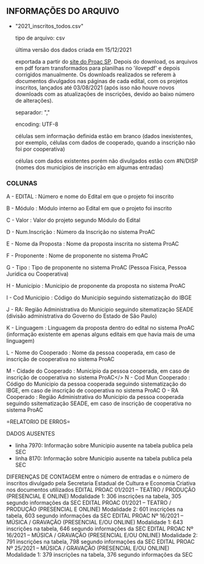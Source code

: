 ## INFORMAÇÕES DO ARQUIVO

- "2021_inscritos_todos.csv"

	tipo de arquivo: csv
	
	última versão dos dados criada em 15/12/2021
	
	exportada a partir do [site do Proac SP](https://www.proac.sp.gov.br/proac-editais-editais-e-resultados/). Depois do download, os arquivos em pdf foram transformados para planilhas no 'ilovepdf' e depois corrigidos manualmente. Os downloads realizados se referem à documentos divulgados nas páginas de cada edital, com os projetos inscritos, lançados até 03/08/2021 (após isso não houve novos downloads com as atualizações de inscrições, devido ao baixo número de alterações).
	
	separador: ","
	
	encoding: UTF-8
	
	células sem informação definida estão em branco (dados inexistentes, por exemplo, células com dados de cooperado, quando a inscrição não foi por cooperativa)
	
	células com dados existentes porém não divulgados estão com #N/DISP (nomes dos municípios de inscrição em algumas entradas)

### COLUNAS

A - EDITAL : Número e nome do Edital em que o projeto foi inscrito

B - Módulo : Módulo interno ao Edital em que o projeto foi inscrito

C - Valor : Valor do projeto segundo Módulo do Edital

D - Num.Inscrição : Número da Inscrição no sistema ProAC

E - Nome da Proposta : Nome da proposta inscrita no sistema ProAC

F - Proponente : Nome de proponente no sistema ProAC

G - Tipo : Tipo de proponente no sistema ProAC (Pessoa Fisica, Pessoa Jurídica ou Cooperativa)

H - Município : Municipio de proponente da proposta no sistema ProAC

I - Cod Municipio : Código do Municipio seguindo sistematização do IBGE

J - RA: Região Administrativa do Municipio seguindo sitematização SEADE (divisão administrativa do Governo do Estado de São Paulo)

K - Linguagem : Linguagem da proposta dentro do edital no sistema ProAC (informação existente em apenas alguns editais em que havia mais de uma linguagem)

L - Nome do Cooperado : Nome da pessoa cooperada, em caso de inscrição de cooperativa no sistema ProAC

M - Cidade do Cooperado : Municipio da pessoa cooperada, em caso de inscrição de cooperativa no sistema ProAC</>
N - Cod Mun Cooperado : Código do Municipio da pessoa cooperada seguindo sistematização do IBGE, em caso de inscrição de cooperativa no sistema ProAC
O - RA Cooperado : Região Administrativa do Municipio da pessoa cooperada seguindo ssitematização SEADE, em caso de inscrição de cooperativa no sistema ProAC

=RELATORIO DE ERROS=

DADOS AUSENTES
- linha 7970: Informação sobre Municipio ausente na tabela publica pela SEC
- linha 8170: Informação sobre Municipio ausente na tabela publica pela SEC

DIFERENÇAS DE CONTAGEM entre o número de entradas e o número de inscritos divulgado pela Secretaria Estadual de Cultura e Economia Criativa nos documentos utilizados
EDITAL PROAC 01/2021 – TEATRO / PRODUÇÃO (PRESENCIAL E ONLINE) Modalidade 1: 306 inscrições na tabela, 305 segundo informações da SEC
EDITAL PROAC 01/2021 – TEATRO / PRODUÇÃO (PRESENCIAL E ONLINE) Modalidade 2: 601 inscrições na tabela, 603 segundo informações da SEC
EDITAL PROAC Nº 16/2021 – MÚSICA / GRAVAÇÃO (PRESENCIAL E/OU ONLINE) Modalidade 1: 643 inscrições na tabela, 646 segundo informações da SEC
EDITAL PROAC Nº 16/2021 – MÚSICA / GRAVAÇÃO (PRESENCIAL E/OU ONLINE) Modalidade 2: 791 inscrições na tabela, 798 segundo informações da SEC
EDITAL PROAC Nº 25/2021 – MÚSICA / GRAVAÇÃO (PRESENCIAL E/OU ONLINE) Modalidade 1: 379 inscrições na tabela, 376 segundo informações da SEC
